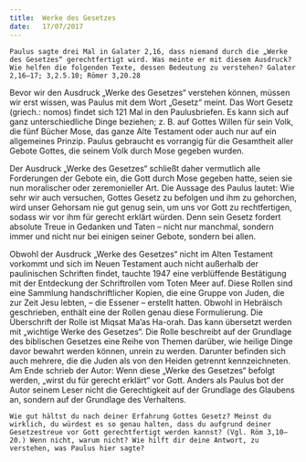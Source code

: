 ```yaml
---
title:  Werke des Gesetzes
date:   17/07/2017
---
```


`Paulus sagte drei Mal in Galater 2,16, dass niemand durch die „Werke des Gesetzes“ gerechtfertigt wird. Was meinte er mit diesem Ausdruck? Wie helfen die folgenden Texte, dessen Bedeutung zu verstehen? Galater 2,16–17; 3,2.5.10; Römer 3,20.28`

Bevor wir den Ausdruck „Werke des Gesetzes“ verstehen können, müssen wir erst wissen, was Paulus mit dem Wort „Gesetz“ meint. Das Wort Gesetz (griech.: nomos) findet sich 121 Mal in den Paulusbriefen. Es kann sich auf ganz unterschiedliche Dinge beziehen; z. B. auf Gottes Willen für sein Volk, die fünf Bücher Mose, das ganze Alte Testament oder auch nur auf ein allgemeines Prinzip. Paulus gebraucht es vorrangig für die Gesamtheit aller Gebote Gottes, die seinem Volk durch Mose gegeben wurden.

Der Ausdruck „Werke des Gesetzes“ schließt daher vermutlich alle Forderungen der Gebote ein, die Gott durch Mose gegeben hatte, seien sie nun moralischer oder zeremonieller Art. Die Aussage des Paulus lautet: Wie sehr wir auch versuchen, Gottes Gesetz zu befolgen und ihm zu gehorchen, wird unser Gehorsam nie gut genug sein, um uns vor Gott zu rechtfertigen, sodass wir vor ihm für gerecht erklärt würden. Denn sein Gesetz fordert absolute Treue in Gedanken und Taten – nicht nur manchmal, sondern immer und nicht nur bei einigen seiner Gebote, sondern bei allen.

Obwohl der Ausdruck „Werke des Gesetzes“ nicht im Alten Testament vorkommt und sich im Neuen Testament auch nicht außerhalb der paulinischen Schriften findet, tauchte 1947 eine verblüffende Bestätigung mit der Entdeckung der Schriftrollen vom Toten Meer auf. Diese Rollen sind eine Sammlung handschriftlicher Kopien, die eine Gruppe von Juden, die zur Zeit Jesu lebten, – die Essener – erstellt hatten. Obwohl in Hebräisch geschrieben, enthält eine der Rollen genau diese Formulierung. Die Überschrift der Rolle ist Miqsat Ma’as Ha-orah. Das kann übersetzt werden mit „wichtige Werke des Gesetzes“. Die Rolle beschreibt auf der Grundlage des biblischen Gesetzes eine Reihe von Themen darüber, wie heilige Dinge davor bewahrt werden können, unrein zu werden. Darunter befinden sich auch mehrere, die die Juden als von den Heiden getrennt kennzeichneten. Am Ende schrieb der Autor: Wenn diese „Werke des Gesetzes“ befolgt werden, „wirst du für gerecht erklärt“ vor Gott. Anders als Paulus bot der Autor seinem Leser nicht die Gerechtigkeit auf der Grundlage des Glaubens an, sondern auf der Grundlage des Verhaltens.

`Wie gut hältst du nach deiner Erfahrung Gottes Gesetz? Meinst du wirklich, du würdest es so genau halten, dass du aufgrund deiner Gesetzestreue vor Gott gerechtfertigt werden kannst? (Vgl. Röm 3,10–20.) Wenn nicht, warum nicht? Wie hilft dir deine Antwort, zu verstehen, was Paulus hier sagte?`